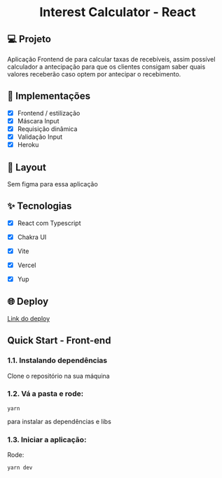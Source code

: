 <h1 align="center">
  Interest Calculator  - React
</h1>



## 💻 Projeto
Aplicação Frontend de para calcular taxas de recebíveis, assim possível calculador a antecipação para que os clientes consigam saber quais valores receberão caso optem por antecipar o recebimento.

## 🔨 Implementações

- [X] Frontend / estilização
- [X] Máscara Input
- [X] Requisição dinâmica
- [X] Validação Input
- [X] Heroku

## 🎨 Layout

Sem figma para essa aplicação


## ✨ Tecnologias

- [X] React com Typescript
- [X] Chakra UI
- [X] Vite
- [X] Vercel
- [X] Yup 



## 🌐 Deploy
[Link do deploy](https://clients-archive-react-js.vercel.app/)


## Quick Start - Front-end

### 1.1. Instalando dependências

Clone o repositório na sua máquina

### 1.2. Vá a pasta e rode:

````
yarn
````
para instalar as dependências e libs


### 1.3. Iniciar a aplicação:

 Rode:

````
yarn dev
````

